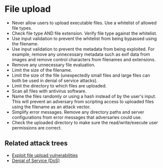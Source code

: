 # File upload

* Never allow users to upload executable files. Use a whitelist of allowed file types.
* Check file type AND file extension. Verify file type against the whitelist.
* Use input validation to prevent the whitelist from being bypassed using the filename.
* Use input validation to prevent the metadata from being exploited. For example, remove any unnecessary metadata such as exif data from images and remove control characters from filenames and extensions. 
* Remove any unnecessary file evaluation.
* Limit the size of the filename.
* Limit the size of the file (unexpectedly small files and large files can both be used in denial of service attacks). 
* Limit the directory to which files are uploaded.
* Scan all files with antivirus software.
* Name the files randomly or using a hash instead of by the user's input. This will prevent an adversary from scripting access to uploaded files using the filename as an attack vector. 
* Simplify error messages. Remove any directory paths and server configurations from error messages that adversaries could use. 
* Check the uploaded directory to make sure the read/write/execute user permissions are correct.

## Related attack trees

* [Exploit file upload vulnerabilities](attack-trees:docs/application/Exploit-file-upload-vuln)
* [Denial of Service (DoS)](attack-trees:docs/network/DoS)